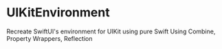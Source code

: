 # UIKitEnvironment

Recreate SwiftUI's environment for UIKit using pure Swift Using Combine, Property Wrappers, Reflection

